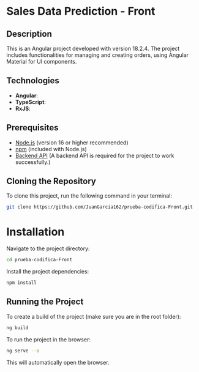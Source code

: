 # Sales Data Prediction - Front

## Description

This is an Angular project developed with version 18.2.4. The project includes functionalities for managing and creating orders, using Angular Material for UI components.

## Technologies

- **Angular**:
- **TypeScript**:
- **RxJS**:

## Prerequisites

- [Node.js](https://nodejs.org/) (version 16 or higher recommended)
- [npm](https://www.npmjs.com/) (included with Node.js)
- [Backend API](https://github.com/JuanGarcia162/prueba-codifica-back) (A backend API is required for the project to work successfully.)

## Cloning the Repository

To clone this project, run the following command in your terminal:

```bash
git clone https://github.com/JuanGarcia162/prueba-codifica-Front.git
```

# Installation

Navigate to the project directory:

```bash
cd prueba-codifica-Front
```

Install the project dependencies:

```bash
npm install
```

## Running the Project

To create a build of the project (make sure you are in the root folder):

```bash
ng build
```

To run the project in the browser:

```bash
ng serve --o
```

This will automatically open the browser.
